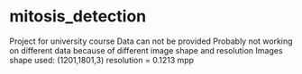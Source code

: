 # mitosis_detection

Project for university course
Data can not be provided
Probably not working on different data because of different image shape and resolution
Images shape used: (1201,1801,3) resolution = 0.1213 mpp

